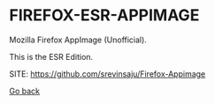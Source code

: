 # FIREFOX-ESR-APPIMAGE
 
 Mozilla Firefox AppImage (Unofficial).

 This is the ESR Edition.
 
 SITE: https://github.com/srevinsaju/Firefox-Appimage

 [Go back](https://portable-linux-apps.github.io/apps.html)
